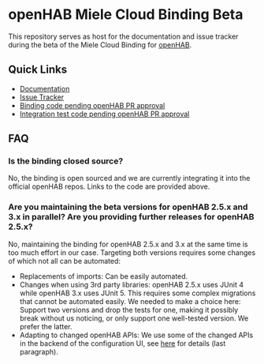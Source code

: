 # openHAB Miele Cloud Binding Beta
This repository serves as host for the documentation and issue tracker during the beta of the Miele Cloud Binding for [openHAB](https://www.openhab.org/).

## Quick Links
- [Documentation](https://github.com/BjoernLange/openhab-miele-cloud-binding-beta/blob/master/Documentation.md)
- [Issue Tracker](https://github.com/BjoernLange/openhab-miele-cloud-binding-beta/issues)
- [Binding code pending openHAB PR approval](https://github.com/BjoernLange/openhab-addons/tree/9106-miele-cloud-binding-initial-contribution/bundles/org.openhab.binding.mielecloud)
- [Integration test code pending openHAB PR approval](https://github.com/BjoernLange/openhab-addons/tree/9106-miele-cloud-binding-initial-contribution/itests/org.openhab.binding.mielecloud.tests)

## FAQ

### Is the binding closed source?

No, the binding is open sourced and we are currently integrating it into the official openHAB repos. Links to the code are provided above.

### Are you maintaining the beta versions for openHAB 2.5.x and 3.x in parallel? Are you providing further releases for openHAB 2.5.x?

No, maintaining the binding for openHAB 2.5.x and 3.x at the same time is too much effort in our case. Targeting both versions requires some changes of which not all can be automated:
- Replacements of imports: Can be easily automated.
- Changes when using 3rd party libraries: openHAB 2.5.x uses JUnit 4 while openHAB 3.x uses JUnit 5. This requires some complex migrations that cannot be automated easily. We needed to make a choice here: Support two versions and drop the tests for one, making it possibly break without us noticing, or only support one well-tested version. We prefer the latter.
- Adapting to changed openHAB APIs: We use some of the changed APIs in the backend of the configuration UI, see [here](https://github.com/openhab/openhab-addons/pull/9146#issue-528723209) for details (last paragraph).
